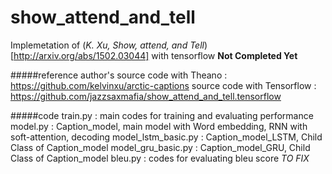 # show_attend_and_tell
Implemetation of (*K. Xu, Show, attend, and Tell*)[http://arxiv.org/abs/1502.03044] with tensorflow
**Not Completed Yet**

#####reference
author's source code with Theano : https://github.com/kelvinxu/arctic-captions
source code with Tensorflow : https://github.com/jazzsaxmafia/show_attend_and_tell.tensorflow

#####code
train.py : main codes for training and evaluating performance
model.py : Caption_model, main model with Word embedding, RNN with soft-attention, decoding
model_lstm_basic.py : Caption_model_LSTM, Child Class of Caption_model
model_gru_basic.py : Caption_model_GRU, Child Class of Caption_model
bleu.py : codes for evaluating bleu score *TO FIX*
